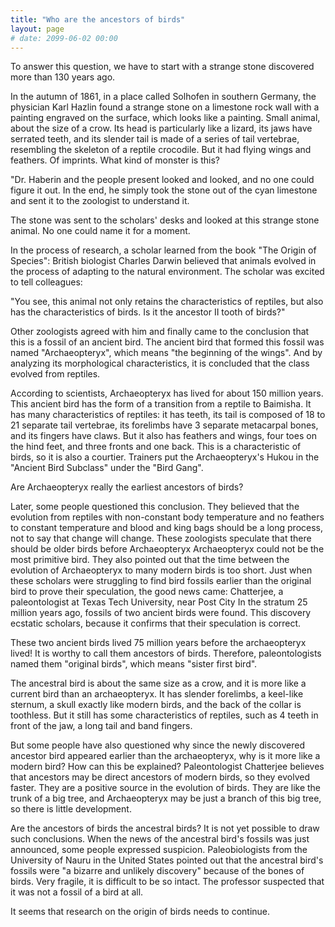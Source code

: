 ```yaml
---
title: "Who are the ancestors of birds"
layout: page
# date: 2099-06-02 00:00
---
```


To answer this question, we have to start with a strange stone discovered more than 130 years ago.

In the autumn of 1861, in a place called Solhofen in southern Germany, the physician Karl Hazlin found a strange stone on a limestone rock wall with a painting engraved on the surface, which looks like a painting. Small animal, about the size of a crow. Its head is particularly like a lizard, its jaws have serrated teeth, and its slender tail is made of a series of tail vertebrae, resembling the skeleton of a reptile crocodile. But it had flying wings and feathers. Of imprints. What kind of monster is this?

"Dr. Haberin and the people present looked and looked, and no one could figure it out. In the end, he simply took the stone out of the cyan limestone and sent it to the zoologist to understand it.

The stone was sent to the scholars' desks and looked at this strange stone animal. No one could name it for a moment.

In the process of research, a scholar learned from the book "The Origin of Species": British biologist Charles Darwin believed that animals evolved in the process of adapting to the natural environment. The scholar was excited to tell colleagues:

"You see, this animal not only retains the characteristics of reptiles, but also has the characteristics of birds. Is it the ancestor II tooth of birds?"

Other zoologists agreed with him and finally came to the conclusion that this is a fossil of an ancient bird. The ancient bird that formed this fossil was named "Archaeopteryx", which means "the beginning of the wings". And by analyzing its morphological characteristics, it is concluded that the class evolved from reptiles.

According to scientists, Archaeopteryx has lived for about 150 million years. This ancient bird has the form of a transition from a reptile to Baimisha. It has many characteristics of reptiles: it has teeth, its tail is composed of 18 to 21 separate tail vertebrae, its forelimbs have 3 separate metacarpal bones, and its fingers have claws. But it also has feathers and wings, four toes on the hind feet, and three fronts and one back. This is a characteristic of birds, so it is also a courtier. Trainers put the Archaeopteryx's Hukou in the "Ancient Bird Subclass" under the "Bird Gang".

Are Archaeopteryx really the earliest ancestors of birds?

Later, some people questioned this conclusion. They believed that the evolution from reptiles with non-constant body temperature and no feathers to constant temperature and blood and king bags should be a long process, not to say that change will change. These zoologists speculate that there should be older birds before Archaeopteryx Archaeopteryx could not be the most primitive bird. They also pointed out that the time between the evolution of Archaeopteryx to many modern birds is too short. Just when these scholars were struggling to find bird fossils earlier than the original bird to prove their speculation, the good news came: Chatterjee, a paleontologist at Texas Tech University, near Post City In the stratum 25 million years ago, fossils of two ancient birds were found. This discovery ecstatic scholars, because it confirms that their speculation is correct.

These two ancient birds lived 75 million years before the archaeopteryx lived! It is worthy to call them ancestors of birds. Therefore, paleontologists named them "original birds", which means "sister first bird".

The ancestral bird is about the same size as a crow, and it is more like a current bird than an archaeopteryx. It has slender forelimbs, a keel-like sternum, a skull exactly like modern birds, and the back of the collar is toothless. But it still has some characteristics of reptiles, such as 4 teeth in front of the jaw, a long tail and band fingers.

But some people have also questioned why since the newly discovered ancestor bird appeared earlier than the archaeopteryx, why is it more like a modern bird? How can this be explained? Paleontologist Chatterjee believes that ancestors may be direct ancestors of modern birds, so they evolved faster. They are a positive source in the evolution of birds. They are like the trunk of a big tree, and Archaeopteryx may be just a branch of this big tree, so there is little development.

Are the ancestors of birds the ancestral birds? It is not yet possible to draw such conclusions. When the news of the ancestral bird's fossils was just announced, some people expressed suspicion. Paleobiologists from the University of Nauru in the United States pointed out that the ancestral bird's fossils were "a bizarre and unlikely discovery" because of the bones of birds. Very fragile, it is difficult to be so intact. The professor suspected that it was not a fossil of a bird at all.

It seems that research on the origin of birds needs to continue.
